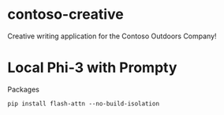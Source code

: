 # contoso-creative
Creative writing application for the Contoso Outdoors Company!

# Local Phi-3 with Prompty
Packages
```
pip install flash-attn --no-build-isolation
```